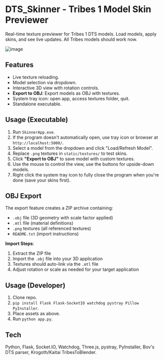 # DTS_Skinner - Tribes 1 Model Skin Previewer

Real-time texture previewer for Tribes 1 DTS models. Load models, apply skins, and see live updates. All Tribes models should work now.

![image](https://github.com/user-attachments/assets/58498de5-e4c6-4abe-ac2b-2330734eef9f)

## Features

*   Live texture reloading.
*   Model selection via dropdown.
*   Interactive 3D view with rotation controls.
*   **Export to OBJ**: Export models as OBJ with textures.
*   System tray icon: open app, access textures folder, quit.
*   Standalone executable.

## Usage (Executable)

1.  Run `SkinnerApp.exe`.
2.  If the program doesn't automatically open, use tray icon or browser at `http://localhost:5000/`.
3.  Select a model from the dropdown and click "Load/Refresh Model".
4.  Replace `.png` textures in `static/textures/` to test skins.
5.  Click **"Export to OBJ"** to save model with custom textures.
6.  Use the mouse to control the view, use the buttons for upside-down models.
7.  Right click the system tray icon to fully close the program when you're done (save your skins first).


## OBJ Export

The export feature creates a ZIP archive containing:
- `.obj` file (3D geometry with scale factor applied)
- `.mtl` file (material definitions)
- `.png` textures (all referenced textures)
- `README.txt` (import instructions)

**Import Steps**:
1. Extract the ZIP file
2. Import the `.obj` file into your 3D application
3. Textures should auto-link via the `.mtl` file
4. Adjust rotation or scale as needed for your target application

## Usage (Developer)

1.  Clone repo.
2.  `pip install Flask Flask-SocketIO watchdog pystray Pillow PyInstaller`.
3.  Place assets as above.
4.  Run `python app.py`.

## Tech

Python, Flask, Socket.IO, Watchdog, Three.js, pystray, PyInstaller, Bov's DTS parser, Krogoth/Kaitai TribesToBlender.
